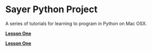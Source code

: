 # Sayer Python Project
A series of tutorials for learning to program in Python on Mac OSX. 

**[Lesson One](https://github.com/presquepartout/SayerPythonProject/blob/master/LessonOne.md)**

**[Lesson One](https://github.com/presquepartout/SayerPythonProject/blob/master/LessonTwo.md)**



